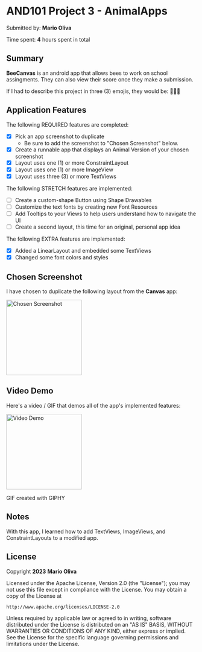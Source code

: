 <!-- (This is a comment) INSTRUCTIONS: Go through this page and fill out any **bolded** entries with their correct values.-->

# AND101 Project 3 - AnimalApps

Submitted by: **Mario Oliva**

Time spent: **4** hours spent in total

## Summary

**BeeCanvas** is an android app that allows bees to work on school assingments. They can also view their score once they make a submission.

If I had to describe this project in three (3) emojis, they would be: 🐝👏😎
## Application Features

<!-- (This is a comment) Please be sure to change the [ ] to [x] for any features you completed.  If a feature is not checked [x], you might miss the points for that item! -->

The following REQUIRED features are completed:

- [x] Pick an app screenshot to duplicate
  - Be sure to add the screenshot to "Chosen Screenshot" below.
- [x] Create a runnable app that displays an Animal Version of your chosen screenshot
- [x] Layout uses one (1) or more ConstraintLayout
- [x] Layout uses one (1) or more ImageView
- [x] Layout uses three (3) or more TextViews

The following STRETCH features are implemented:

- [ ] Create a custom-shape Button using Shape Drawables
- [ ] Customize the text fonts by creating new Font Resources
- [ ] Add Tooltips to your Views to help users understand how to navigate the UI
- [ ] Create a second layout, this time for an original, personal app idea

The following EXTRA features are implemented:

- [x] Added a LinearLayout and embedded some TextViews
- [x] Changed some font colors and styles

## Chosen Screenshot

I have chosen to duplicate the following layout from the **Canvas** app:

<img src='https://i.imgur.com/5IEyhnu.png' title='Chosen Screenshot' width='200px' alt='Chosen Screenshot' />

## Video Demo

Here's a video / GIF that demos all of the app's implemented features:

<img src='https://media0.giphy.com/media/v1.Y2lkPTc5MGI3NjExZjQ4MzQxMmRmM2Y4MGI0MmY3MGJkMGU4NzFiNWYwYTFmMGU1N2UyMiZjdD1n/CZbP0um1QgZAgPPlIo/giphy.gif ' title='Video Demo' width='200px' alt='Video Demo' />

GIF created with GIPHY

<!-- Recommended tools:
- [Kap](https://getkap.co/) for macOS
- [ScreenToGif](https://www.screentogif.com/) for Windows
- [peek](https://github.com/phw/peek) for Linux. -->

## Notes

With this app, I learned how to add TextViews, ImageViews, and ConstraintLayouts to a modified app.

## License

Copyright **2023** **Mario Oliva**

Licensed under the Apache License, Version 2.0 (the "License");
you may not use this file except in compliance with the License.
You may obtain a copy of the License at

    http://www.apache.org/licenses/LICENSE-2.0

Unless required by applicable law or agreed to in writing, software
distributed under the License is distributed on an "AS IS" BASIS,
WITHOUT WARRANTIES OR CONDITIONS OF ANY KIND, either express or implied.
See the License for the specific language governing permissions and
limitations under the License.

